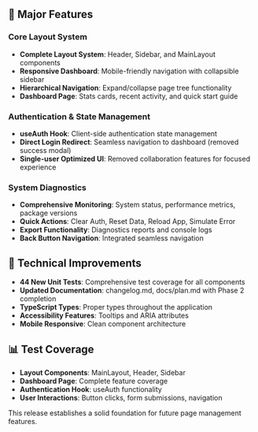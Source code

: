 ## 🚀 Major Features

### Core Layout System
- **Complete Layout System**: Header, Sidebar, and MainLayout components
- **Responsive Dashboard**: Mobile-friendly navigation with collapsible sidebar
- **Hierarchical Navigation**: Expand/collapse page tree functionality
- **Dashboard Page**: Stats cards, recent activity, and quick start guide

### Authentication & State Management
- **useAuth Hook**: Client-side authentication state management
- **Direct Login Redirect**: Seamless navigation to dashboard (removed success modal)
- **Single-user Optimized UI**: Removed collaboration features for focused experience

### System Diagnostics
- **Comprehensive Monitoring**: System status, performance metrics, package versions
- **Quick Actions**: Clear Auth, Reset Data, Reload App, Simulate Error
- **Export Functionality**: Diagnostics reports and console logs
- **Back Button Navigation**: Integrated seamless navigation

## 🔧 Technical Improvements
- **44 New Unit Tests**: Comprehensive test coverage for all components
- **Updated Documentation**: changelog.md, docs/plan.md with Phase 2 completion
- **TypeScript Types**: Proper types throughout the application
- **Accessibility Features**: Tooltips and ARIA attributes
- **Mobile Responsive**: Clean component architecture

## 📊 Test Coverage
- **Layout Components**: MainLayout, Header, Sidebar
- **Dashboard Page**: Complete feature coverage
- **Authentication Hook**: useAuth functionality
- **User Interactions**: Button clicks, form submissions, navigation

This release establishes a solid foundation for future page management features.
